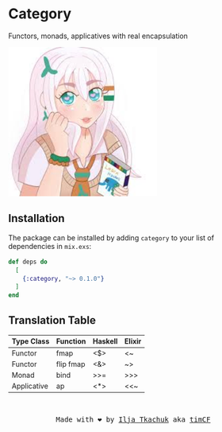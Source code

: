 # Category

Functors, monads, applicatives with real encapsulation

<img src="priv/img/logo.jpeg" width="300"/>

## Installation

The package can be installed by adding `category` to your list of dependencies in `mix.exs`:

```elixir
def deps do
  [
    {:category, "~> 0.1.0"}
  ]
end
```

## Translation Table

| Type Class  | Function  | Haskell | Elixir |
|-------------|-----------|---------|--------|
| Functor     | fmap      |   <$>   |   <~   |
| Functor     | flip fmap |   <&>   |   ~>   |
| Monad       | bind      |   >>=   |   >>>  |
| Applicative | ap        |   <*>   |   <<~  |

<br>
<p align="center">
  <tt>
    Made with ❤️ by
    <a href="https://itkach.uk" target="_blank">Ilja Tkachuk</a>
    aka
    <a href="https://github.com/timCF" target="_blank">timCF</a>
  </tt>
</p>

